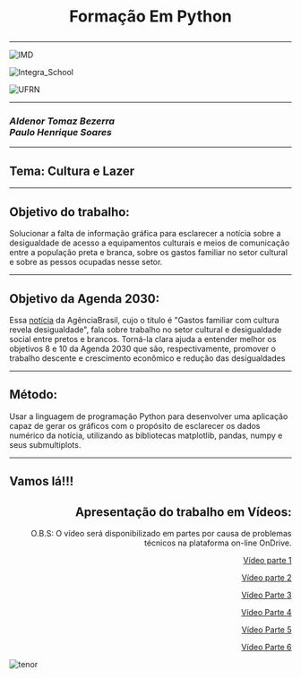 <h1><p  align="center"><b>Formação Em Python</b></p></h1><hr/>

![IMD](https://user-images.githubusercontent.com/66085641/85236510-f3173d00-b3f4-11ea-8a2a-eb43f503f68d.jpg)

![Integra_School](https://user-images.githubusercontent.com/66085641/85236675-5e154380-b3f6-11ea-9b93-442793296196.jpg)

![UFRN](https://user-images.githubusercontent.com/66085641/85236836-ddefdd80-b3f7-11ea-8363-36477364110e.jpg)

<hr/>
<h3 align="left"><i><b>Aldenor Tomaz Bezerra</b></i><br/><i><b>Paulo Henrique Soares</b></i></h3><hr/>

<h2>Tema: Cultura e Lazer</h2><hr/>
<h2>Objetivo do trabalho:</h2>
<p>Solucionar a falta de informação gráfica para esclarecer a notícia sobre a desigualdade  de acesso a equipamentos culturais e meios de comunicação entre a população preta e branca, sobre os gastos familiar no setor cultural e sobre as pessos ocupadas nesse setor.</p><hr/>
<h2>Objetivo da Agenda 2030:</h2>
<p>Essa <a href= "https://agenciabrasil.ebc.com.br/geral/noticia/2019-12/gasto-familiar-com-cultura-revela-desigualdade-diz-pesquisa">  notícia</a> da AgênciaBrasil, cujo o título é "Gastos familiar com cultura revela desigualdade", fala sobre trabalho no setor cultural e desigualdade social entre pretos e brancos. Torná-la clara ajuda a entender melhor os objetivos 8 e 10 da Agenda 2030 que são, respectivamente, promover o trabalho descente e crescimento econômico e redução das desigualdades</p><hr/>
<h2>Método:</h2>
<p>Usar a linguagem de programação Python para desenvolver uma aplicação capaz de gerar os gráficos  com o propósito  de esclarecer os dados numérico da notícia, utilizando as bibliotecas matplotlib, pandas, numpy e seus submultiplots.</p><hr/>

<h2>Vamos lá!!!</h2>

<h2 align="right">Apresentação do trabalho em Vídeos:</h2>
<p align="right"> O.B.S: O vídeo será disponibilizado em partes por causa de problemas técnicos na plataforma on-line OnDrive.</p>
<p align="right"><a href="https://1drv.ms/v/s!Ag5K8ViIXwJVoCFAvyu2_IxZYkbQ?e=ax2mtF">Vídeo parte 1</a></p>
<p align="right"><a href="https://1drv.ms/v/s!Ag5K8ViIXwJVoCKy-BNBD8UaquyK?e=4bDQQg">Vídeo parte 2</a></p>
<p align="right"><a href="https://1drv.ms/v/s!Ag5K8ViIXwJVoCQ-FyA_zOppRqDu?e=P2EZxa">Vídeo Parte 3</a></p>
<p align="right"><a href="https://1drv.ms/v/s!Ag5K8ViIXwJVoCawkFnScbm539_N?e=TIo2Ln">Vídeo Parte 4</a></p>
<p align="right"><a href="https://1drv.ms/v/s!Ag5K8ViIXwJVoCceh2XLgr2yC39v?e=Mh6hjT">Vídeo Parte 5</a></p>
<p align="right"><a href="https://1drv.ms/v/s!Ag5K8ViIXwJVoCj6Lm0u80LsnfzE?e=hKUyXy">Vídeo Parte 6</a></p>
  
  ![tenor](https://user-images.githubusercontent.com/66085641/85237437-49887980-b3fd-11ea-8e40-f3eb337a6cd3.gif)
  

